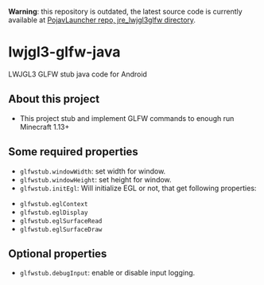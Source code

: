 **Warning**: this repository is outdated, the latest source code is currently available at [PojavLauncher repo, jre_lwjgl3glfw directory](https://github.com/PojavLauncherTeam/PojavLauncher/tree/v3_openjdk/jre_lwjgl3glfw).

# lwjgl3-glfw-java
LWJGL3 GLFW stub java code for Android

## About this project
- This project stub and implement GLFW commands to enough run Minecraft 1.13+

## Some required properties
- `glfwstub.windowWidth`: set width for window.
- `glfwstub.windowHeight`: set height for window.
- `glfwstub.initEgl`: Will initialize EGL or not, that get following properties:
 + `glfwstub.eglContext`
 + `glfwstub.eglDisplay`
 + `glfwstub.eglSurfaceRead`
 + `glfwstub.eglSurfaceDraw`

## Optional properties
- `glfwstub.debugInput`: enable or disable input logging.


